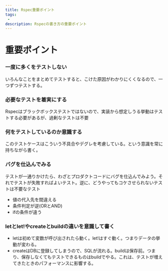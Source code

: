 ```yaml
---
title: Rspec重要ポイント
tags:
 -
description: Rspecの書き方の重要ポイント
---
```


# 重要ポイント

### 一度に多くをテストしない
いろんなことをまとめてテストすると、こけた原因がわかりにくくなるので、一つずつテストする。

### 必要なテストを着実にする
Rspecはブラックボックステストではないので、実装から想定しうる挙動はテストする必要があるが、過剰なテストは不要

### 何をテストしているのか意識する
このテストケースはこういう不具合やデグレを考慮している。という意識を常に持ちながら書く。

### バグを仕込んでみる
テストが一通りかけたら、わざとプロダクトコードにバグを仕込んでみよう。それでテストが失敗すればよいテスト。逆に、どうやってもコケさせられないテストは不要なテスト
 - 値の代入先を間違える
 - 条件判定が逆(ORとAND)
 - ifの条件が違う

### letとlet!やcreateとbuildの違いを意識して書く
- letは初めて変数が呼び出されたら動く。let!はすぐ動く。つまりデータの挙動が変わる。
- createはDBに登録してしまうので、SQLが流れる。buildは保存前。つまり、保存しなくてもテストできるものはbuildでやる。これは、テストが増えてきたときのパフォーマンスに影響する。
